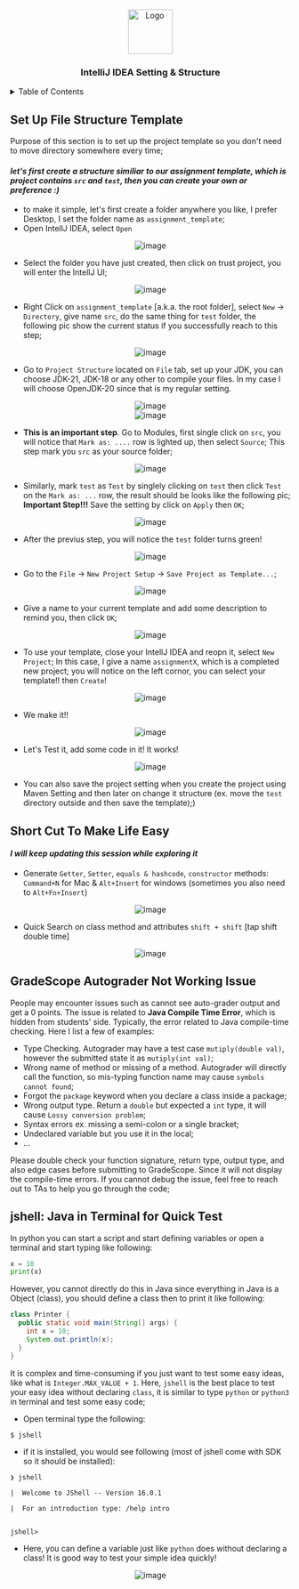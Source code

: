 <!-- Improved compatibility of back to top link: See: https://github.com/othneildrew/Best-README-Template/pull/73 -->

<a name="readme-top"></a>

<!--
*** Thanks for checking out the Best-README-Template. If you have a suggestion
*** that would make this better, please fork the repo and create a pull request
*** or simply open an issue with the tag "enhancement".
*** Don't forget to give the project a star!
*** Thanks again! Now go create something AMAZING! :D
-->

<!-- PROJECT LOGO -->
<br />
<div align="center">
  <a>
    <img src="resources/logo.png" alt="Logo" width="80" height="80">
  </a>
  <h3 align="center">IntelliJ IDEA Setting & Structure</h3>
</div>

<!-- TABLE OF CONTENTS -->
<details>
  <summary>Table of Contents</summary>
  <ol>
    <li><a href="#set-up-file-structure-template">Set Up File Structure Template</a></li>
    <li><a href="#short-cut-to-make-life-easy">Short Cut to Make Life Easy</a></li>
    <li><a href="#gradescope-autograder-not-working-issue">GradeScope Autograder Not Working Issue</a></li>
    <li><a href="#jshell-java-in-terminal-for-quick-test">jshell: Java in Terminal for Quick Test</a></li>
  </ol>
</details>

## Set Up File Structure Template

Purpose of this section is to set up the project template so you don't need to move directory somewhere every time;

#### _let's first create a structure similiar to our assignment template, which is project contains `src` and `test`, then you can create your own or preference :)_

- to make it simple, let's first create a folder anywhere you like, I prefer Desktop, I set the folder name as `assignment_template`;
- Open IntellJ IDEA, select `Open`

<div align="center">
  <img src="resources/r1.jpg" alt="image" >
</div>

- Select the folder you have just created, then click on trust project, you will enter the IntellJ UI;

<div align="center">
  <img src="resources/r2.jpg" alt="image">
</div>

- Right Click on `assignment_template` [a.k.a. the root folder], select `New` -> `Directory`, give name `src`, do the same thing for `test` folder, the following pic show the current status if you successfully reach to this step;

<div align="center">
  <img src="resources/r3.jpg" alt="image">
</div>

- Go to `Project Structure` located on `File` tab, set up your JDK, you can choose JDK-21, JDK-18 or any other to compile your files. In my case I will choose OpenJDK-20 since that is my regular setting.

<div align="center">
  <img src="resources/r4.jpg" alt="image">
</div>

<div align="center">
  <img src="resources/r5.jpg" alt="image">
</div>

- **This is an important step**. Go to Modules, first single click on `src`, you will notice that `Mark as: ....` row is lighted up, then select `Source`; This step mark you `src` as your source folder;

<div align="center">
  <img src="resources/r6.jpg" alt="image">
</div>

- Similarly, mark `test` as `Test` by singlely clicking on `test` then click `Test` on the `Mark as: ...` row, the result should be looks like the following pic; **Important Step!!!** Save the setting by click on `Apply` then `OK`;

<div align="center">
  <img src="resources/r7.jpg" alt="image">
</div>

- After the previus step, you will notice the `test` folder turns green!

<div align="center">
  <img src="resources/r8.jpg" alt="image">
</div>

- Go to the `File` -> `New Project Setup` -> `Save Project as Template...`;

<div align="center">
  <img src="resources/r9.jpg" alt="image">
</div>

- Give a name to your current template and add some description to remind you, then click `OK`;

<div align="center">
  <img src="resources/r10.jpg" alt="image">
</div>

- To use your template, close your IntellJ IDEA and reopn it, select `New Project`; In this case, I give a name `assignmentX`, which is a completed new project; you will notice on the left cornor, you can select your template!! then `Create`!

<div align="center">
  <img src="resources/r11.jpg" alt="image">
</div>

- We make it!!

<div align="center">
  <img src="resources/r12.jpg" alt="image">
</div>

- Let's Test it, add some code in it! It works!

<div align="center">
  <img src="resources/r13.jpg" alt="image">
</div>

- You can also save the project setting when you create the project using Maven Setting and then later on change it structure (ex. move the `test` directory outside and then save the template);)

## Short Cut To Make Life Easy

#### _I will keep updating this session while exploring it_

- Generate `Getter`, `Setter`, `equals & hashcode`, `constructor` methods: `Command+N` for Mac & `Alt+Insert` for windows (sometimes you also need to `Alt+Fn+Insert`)

<div align="center">
  <img src="resources/r14.png" alt="image">
</div>

- Quick Search on class method and attributes `shift + shift` [tap shift double time]

<div align="center">
  <img src="resources/r15.png" alt="image">
</div>

## GradeScope Autograder Not Working Issue

People may encounter issues such as cannot see auto-grader output and get a 0 points. The issue is related to **Java Compile Time Error**, which is hidden from students' side. Typically, the error related to Java compile-time checking. Here I list a few of examples:

- Type Checking. Autograder may have a test case `mutiply(double val)`, however the submitted state it as `mutiply(int val)`;
- Wrong name of method or missing of a method. Autograder will directly call the function, so mis-typing function name may cause `symbols cannot found`;
- Forgot the `package` keyword when you declare a class inside a package;
- Wrong output type. Return a `double` but expected a `int` type, it will cause `Lossy conversion problem`;
- Syntax errors ex. missing a semi-colon or a single bracket;
- Undeclared variable but you use it in the local;
- ...

Please double check your function signature, return type, output type, and also edge cases before submitting to GradeScope. Since it will not display the compile-time errors. If you cannot debug the issue, feel free to reach out to TAs to help you go through the code;

## jshell: Java in Terminal for Quick Test

In python you can start a script and start defining variables or open a terminal and start typing like following:

```python
x = 10
print(x)
```

However, you cannot directly do this in Java since everything in Java is a Object (class), you should define a class then to print it like following:

```java
class Printer {
  public static void main(String[] args) {
    int x = 10;
    System.out.println(x);
  }
}
```

It is complex and time-consuming if you just want to test some easy ideas, like what is `Integer.MAX_VALUE + 1`. Here, `jshell` is the best place to test your easy idea without declaring `class`, it is similar to type `python` or `python3` in terminal and test some easy code;

- Open terminal type the following:

```sh
$ jshell
```

- if it is installed, you would see following (most of jshell come with SDK so it should be installed):

```
❯ jshell

|  Welcome to JShell -- Version 16.0.1

|  For an introduction type: /help intro


jshell>

```

- Here, you can define a variable just like `python` does without declaring a class! It is good way to test your simple idea quickly!

<div align="center">
  <img src="resources/r16.png" alt="image">
</div>

